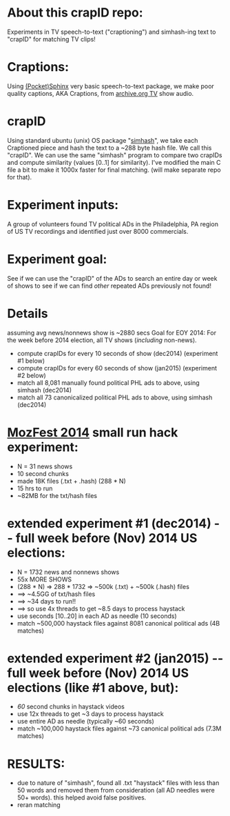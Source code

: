 # About this crapID repo:
Experiments in TV speech-to-text ("craptioning") and simhash-ing text to "crapID" for matching TV clips!

# Craptions:
Using <a href="http://en.wikipedia.org/wiki/CMU_Sphinx#PocketSphinx">(Pocket)Sphinx</a> very basic speech-to-text package, we make poor quality captions, AKA Craptions, from <a href="https://archive.org/tv">archive.org TV<a/> show audio.

# crapID
Using standard ubuntu (unix) OS package "<a href="http://manpages.ubuntu.com/manpages/man1/simhash.1.html">simhash</a>", we take each Craptioned piece and hash the text to a ~288 byte hash file.  We call this "crapID".  We can use the same "simhash" program to compare two crapIDs and compute similarity (values [0..1] for similarity).
I've modified the main C file a bit to make it 1000x faster for final matching.  (will make separate repo for that).


# Experiment inputs:
A group of volunteers found TV political ADs in the Philadelphia, PA region of US TV recordings and identified just over 8000 commercials.

# Experiment goal:
See if we can use the "crapID" of the ADs to search an entire day or week of shows to see if we can find *other* repeated ADs previously not found!

# Details

assuming avg news/nonnews show is ~2880 secs
Goal for EOY 2014:
For the week before 2014 election, all TV shows (*including* non-news).
  - compute crapIDs for every 10 seconds of show (dec2014) (experiment #1 below)
  - compute crapIDs for every 60 seconds of show (jan2015) (experiment #2 below)
  - match all 8,081 manually found political PHL ads to above, using simhash (dec2014)
  - match all 73 canonicalized political PHL ads to above, using simhash (dec2014)

# <a href="http://mozfestartoftheweb.tumblr.com/">MozFest 2014</a> small run hack experiment:
  - N = 31 news shows
  - 10 second chunks
  - made 18K files (.txt + .hash)  (288 * N)
  - 15 hrs to run
  - ~82MB for the txt/hash files

# extended experiment #1 (dec2014) -- full week before (Nov) 2014 US elections:
  - N = 1732 news and nonnews shows
  - 55x MORE SHOWS
  - (288 * N) => 288 * 1732 => ~500k (.txt) + ~500k (.hash) files
  - ==> ~4.5GG of txt/hash files
  - ==> ~34 days to run!!
  - ==> so use 4x threads to get ~8.5 days to process haystack
  - use seconds [10..20] in each AD as needle (10 seconds)
  - match ~500,000 haystack files  against  8081 canonical political ads (4B matches)


# extended experiment #2 (jan2015) -- full week before (Nov) 2014 US elections (like #1 above, but):
  - *60* second chunks in haystack videos
  - use 12x threads to get ~3 days to process haystack
  - use entire AD as needle (typically ~60 seconds)
  - match ~100,000 haystack files  against  ~73 canonical political ads (7.3M matches)


# RESULTS:
  - due to nature of "simhash", found all .txt "haystack" files with less than 50 words and removed them from consideration (all AD needles were 50+ words).  this helped avoid false positives.
  - reran matching
  